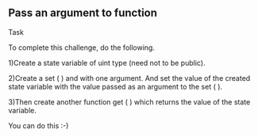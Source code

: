 ## Pass an argument to function

Task

To complete this challenge, do the following.

1)Create a state variable of uint type (need not to be public).

2)Create a set ( ) and with one argument. And set the value of the created state variable with the value passed as an argument to the set ( ).

3)Then create another function get ( ) which returns the value of the state variable.

You can do this :-)
